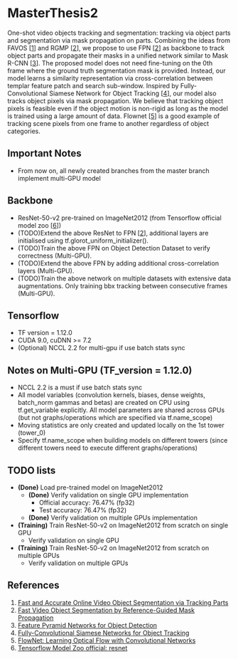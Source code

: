 # MasterThesis2
One-shot video objects tracking and segmentation: tracking via object parts and segmentation via mask propagation on parts. Combining the ideas from
FAVOS \[[1](https://github.com/JingchunCheng/FAVOS)\] and RGMP \[[2](https://github.com/seoungwugoh/RGMP)\], we propose to use
FPN \[[2](https://arxiv.org/abs/1612.03144)\] as backbone to track object parts and propagate their masks in a unified network similar to Mask R-CNN \[[3](https://arxiv.org/abs/1703.06870)\].
The proposed model does not need fine-tuning on the 0th frame where the ground truth segmentation mask is provided. Instead, our model learns a similarity representation via
cross-correlation between templar feature patch and search sub-window. Inspired by Fully-Convolutional Siamese Network for Object Tracking \[[4](https://arxiv.org/abs/1606.09549)\], our model also tracks object pixels
 via mask propagation. We believe that tracking object pixels is feasible even if the object motion is non-rigid as long as the model is trained using a large
 amount of data. Flownet \[[5](https://arxiv.org/abs/1504.06852)\] is a good example of tracking scene pixels from one frame to another regardless of object categories.
 
## Important Notes
* From now on, all newly created branches from the master branch implement multi-GPU model

## Backbone
* ResNet-50-v2 pre-trained on ImageNet2012 (from Tensorflow official model zoo \[[6](https://github.com/tensorflow/models/tree/r1.8.0/official/resnet)\])
* (TODO)Extend the above ResNet to FPN \[[2](https://arxiv.org/abs/1612.03144)\], additional layers are initialised using tf.glorot_uniform_initializer().
* (TODO)Train the above FPN on Object Detection Dataset to verify correctness (Multi-GPU).
* (TODO)Extend the above FPN by adding additional cross-correlation layers (Multi-GPU).
* (TODO)Train the above network on multiple datasets with extensive data augmentations. Only training bbx tracking between
consecutive frames (Multi-GPU).


## Tensorflow
* TF version = 1.12.0
* CUDA 9.0, cuDNN >= 7.2
* (Optional) NCCL 2.2 for multi-gpu if use batch stats sync

## Notes on Multi-GPU (TF_version = 1.12.0)
* NCCL 2.2 is a must if use batch stats sync
* All model variables (convolution kernels, biases, dense weights, batch_norm gammas and betas) are created on CPU using tf.get_variable explicitly. All model parameters
are shared across GPUs (but not graphs/operations which are specified via tf.name_scope)
* Moving statistics are only created and updated locally on the 1st tower (tower_0)
* Specify tf.name_scope when building models on different towers (since different towers need to execute different graphs/operations)


## TODO lists
* **(Done)** Load pre-trained model on ImageNet2012
    * **(Done)** Verify validation on single GPU implementation
        * Official accuracy: 76.47% (fp32)
        * Test accuracy: 76.47% (fp32)
    * **(Done)** Verify validation on multiple GPUs implementation
* **(Training)** Train ResNet-50-v2 on ImageNet2012 from scratch on single GPU
    * Verify validation on single GPU
* **(Training)** Train ResNet-50-v2 on ImageNet2012 from scratch on multiple GPUs
    * Verify validation on multiple GPUs



## References
1. [Fast and Accurate Online Video Object Segmentation via Tracking Parts](https://github.com/JingchunCheng/FAVOS)
2. [Fast Video Object Segmentation by Reference-Guided Mask Propagation](https://github.com/seoungwugoh/RGMP)
3. [Feature Pyramid Networks for Object Detection](https://arxiv.org/abs/1612.03144)
4. [Fully-Convolutional Siamese Networks for Object Tracking](https://arxiv.org/abs/1606.09549)
5. [FlowNet: Learning Optical Flow with Convolutional Networks](https://arxiv.org/abs/1504.06852)
6. [Tensorflow Model Zoo official: resnet](https://github.com/tensorflow/models/tree/r1.8.0/official/resnet)
